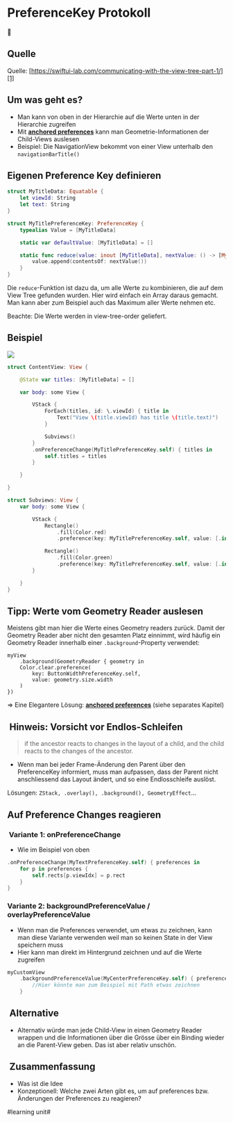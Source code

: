 # PreferenceKey Protokoll
🧐
## Quelle
Quelle: [https://swiftui-lab.com/communicating-with-the-view-tree-part-1/][1]

## Um was geht es?
- Man kann von oben in der Hierarchie auf die Werte unten in der Hierarchie zugreifen
- Mit **[anchored preferences][2]** kann man Geometrie-Informationen der Child-Views auslesen
- Beispiel: Die NavigationView bekommt von einer View unterhalb den `navigationBarTitle()`

## Eigenen Preference Key definieren

```swift
struct MyTitleData: Equatable {
    let viewId: String
    let text: String
}

struct MyTitlePreferenceKey: PreferenceKey {
    typealias Value = [MyTitleData]

    static var defaultValue: [MyTitleData] = []

    static func reduce(value: inout [MyTitleData], nextValue: () -> [MyTitleData]) {
        value.append(contentsOf: nextValue())
    }
}
```

Die `reduce`-Funktion ist dazu da, um alle Werte zu kombinieren, die auf dem View Tree gefunden wurden. Hier wird einfach ein Array daraus gemacht. Man kann aber zum Beispiel auch das Maximum aller Werte nehmen etc.

Beachte: Die Werte werden in view-tree-order geliefert.

## Beispiel

![][image-1]

```swift
struct ContentView: View {

    @State var titles: [MyTitleData] = []

    var body: some View {

        VStack {
            ForEach(titles, id: \.viewId) { title in
                Text("View \(title.viewId) has title \(title.text)")
            }

            Subviews()
        }
        .onPreferenceChange(MyTitlePreferenceKey.self) { titles in
            self.titles = titles
        }

    }

}

struct Subviews: View {
    var body: some View {

        VStack {
            Rectangle()
                .fill(Color.red)
                .preference(key: MyTitlePreferenceKey.self, value: [.init(viewId: "Red Rectangle", text: "Title 1")])

            Rectangle()
                .fill(Color.green)
                .preference(key: MyTitlePreferenceKey.self, value: [.init(viewId: "Green Rectangle", text: "Title 2")])
        }

    }
}
```

## Tipp: Werte vom Geometry Reader auslesen
Meistens gibt man hier die Werte eines Geometry readers zurück. Damit der Geometry Reader aber nicht den gesamten Platz einnimmt, wird häufig ein Geometry Reader innerhalb einer `.background`-Property verwendet:

```
myView
    .background(GeometryReader { geometry in
    Color.clear.preference(
        key: ButtonWidthPreferenceKey.self,
        value: geometry.size.width
    )
})
```

=\> Eine Elegantere Lösung: **[anchored preferences][3]**  (siehe separates Kapitel)


##  Hinweis: Vorsicht vor Endlos-Schleifen

>  if the ancestor reacts to changes in the layout of a child, and the child reacts to the changes of the ancestor.

- Wenn man bei jeder Frame-Änderung den Parent über den PreferenceKey informiert, muss man aufpassen, dass der Parent nicht anschliessend das Layout ändert, und so eine Endlosschleife auslöst.

Lösungen: `ZStack, .overlay(), .background(), GeometryEffect`...

## Auf Preference Changes reagieren

###  Variante 1: onPreferenceChange

- Wie im Beispiel von oben

```swift
.onPreferenceChange(MyTextPreferenceKey.self) { preferences in
    for p in preferences {
        self.rects[p.viewIdx] = p.rect
    }
}
```

### Variante 2: backgroundPreferenceValue / overlayPreferenceValue

- Wenn man die Preferences verwendet, um etwas zu zeichnen, kann man diese Variante verwenden weil man so keinen State in der View speichern muss
- Hier kann man direkt im Hintergrund zeichnen und auf die Werte zugreifen
```swift
myCustomView 
	.backgroundPreferenceValue(MyCenterPreferenceKey.self) { preferenceValue in
    	//Hier könnte man zum Beispiel mit Path etwas zeichnen
	}
```

##  Alternative
- Alternativ würde man jede Child-View in einen Geometry Reader wrappen und die Informationen über die Grösse über ein Binding wieder an die Parent-View geben. Das ist aber relativ unschön.

##  Zusammenfassung
- Was ist die Idee
- Konzeptionell: Welche zwei Arten gibt es, um auf preferences bzw. Änderungen der Preferences zu reagieren?

[1]:	https://swiftui-lab.com/communicating-with-the-view-tree-part-1/
[2]:	ulysses://x-callback-url/open?id=71hYRQFgoMrZ8V7RWOPiZA
[3]:	ulysses://x-callback-url/open?id=71hYRQFgoMrZ8V7RWOPiZA

[image-1]:	assets/Bildschirmfoto%202024-04-05%20um%2008.35.06.png

#learning unit#